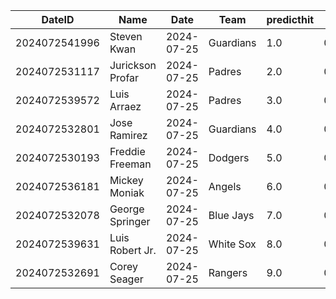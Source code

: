 DateID         |  Name              |  Date        |  Team       |  predicthit  |  predicthitproba     |  hitbool  |  Last7DaysAVG  |  Last15DaysAVG  |  Last30DaysAVG
---------------|--------------------|--------------|-------------|--------------|----------------------|-----------|----------------|-----------------|---------------
2024072541996  |  Steven Kwan       |  2024-07-25  |  Guardians  |  1.0         |  0.6434957508819289  |  False    |  0.261         |  0.238          |  0.257
2024072531117  |  Jurickson Profar  |  2024-07-25  |  Padres     |  2.0         |  0.6127912473967233  |  False    |  0.227         |  0.205          |  0.244
2024072539572  |  Luis Arraez       |  2024-07-25  |  Padres     |  3.0         |  0.6125115876722739  |  False    |  0.333         |  0.333          |  0.309
2024072532801  |  Jose Ramirez      |  2024-07-25  |  Guardians  |  4.0         |  0.6078760119792319  |  False    |  0.292         |  0.25           |  0.26
2024072530193  |  Freddie Freeman   |  2024-07-25  |  Dodgers    |  5.0         |  0.6041500271022499  |  False    |  0.238         |  0.2            |  0.244
2024072536181  |  Mickey Moniak     |  2024-07-25  |  Angels     |  6.0         |  0.6027587286654622  |  False    |  0.188         |  0.313          |  0.23
2024072532078  |  George Springer   |  2024-07-25  |  Blue Jays  |  7.0         |  0.6018050679525756  |  False    |  0.263         |  0.293          |  0.345
2024072539631  |  Luis Robert Jr.   |  2024-07-25  |  White Sox  |  8.0         |  0.5993102357497345  |  False    |  0.167         |  0.238          |  0.255
2024072532691  |  Corey Seager      |  2024-07-25  |  Rangers    |  9.0         |  0.5983161710904561  |  False    |  0.263         |  0.265          |  0.32
